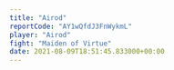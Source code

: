 ```yaml
---
title: "Airod"
reportCode: "AY1wQfdJ3FnWykmL"
player: "Airod"
fight: "Maiden of Virtue"
date: 2021-08-09T18:51:45.833000+00:00
---
```

